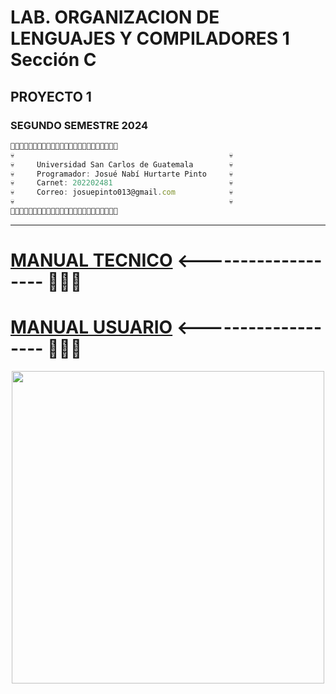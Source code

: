 # LAB. ORGANIZACION DE LENGUAJES Y COMPILADORES 1 Sección C
## PROYECTO 1
### SEGUNDO SEMESTRE 2024
```js
👻💀💀💀💀💀💀💀💀💀💀💀💀💀💀💀💀💀💀💀💀💀💀👻
💀                                                💀
💀     Universidad San Carlos de Guatemala        💀
💀     Programador: Josué Nabí Hurtarte Pinto     💀
💀     Carnet: 202202481                          💀 
💀     Correo: josuepinto013@gmail.com            💀
💀                                                💀
👻💀💀💀💀💀💀💀💀💀💀💀💀💀💀💀💀💀💀💀💀💀💀👻
```

---

# [MANUAL TECNICO](/Manuales/ManualTecnico.pdf)    <------------------- 👀👀👀
# [MANUAL USUARIO](/Manuales/ManualUsuario.pdf)    <------------------- 👀👀👀



<p align="center">
  <a href="#"><img src="https://media1.tenor.com/m/z-lHLbprqncAAAAC/atelier-of-witch-hat-coco.gif" width="500px"/></a>
</p>
